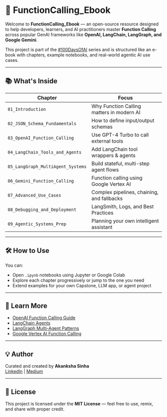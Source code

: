 # 📘 FunctionCalling_Ebook

Welcome to **FunctionCalling_Ebook** — an open-source resource designed to help developers, learners, and AI practitioners master **Function Calling** across popular GenAI frameworks like **OpenAI, LangChain, LangGraph, and Google Gemini**.

This project is part of the [#100DaysOfAI](https://www.linkedin.com/feed/hashtag/100DaysOfAI) series and is structured like an e-book with chapters, example notebooks, and real-world agentic AI use cases.

---

## 📚 What's Inside

| Chapter | Focus |
|--------|-------|
| `01_Introduction` | Why Function Calling matters in modern AI |
| `02_JSON_Schema_Fundamentals` | How to define input/output schemas |
| `03_OpenAI_Function_Calling` | Use GPT-4 Turbo to call external tools |
| `04_LangChain_Tools_and_Agents` | Add LangChain tool wrappers & agents |
| `05_LangGraph_MultiAgent_Systems` | Build stateful, multi-step agent flows |
| `06_Gemini_Function_Calling` | Function calling using Google Vertex AI |
| `07_Advanced_Use_Cases` | Complex pipelines, chaining, and fallbacks |
| `08_Debugging_and_Deployment` | LangSmith, Logs, and Best Practices |
| `09_Agentic_Systems_Prep` | Planning your own intelligent assistant |

---

## 🛠️ How to Use

You can:
- Open `.ipynb` notebooks using Jupyter or Google Colab
- Explore each chapter progressively or jump to the one you need
- Extend examples for your own Capstone, LLM app, or agent project

---

## 🔗 Learn More

- [OpenAI Function Calling Guide](https://platform.openai.com/docs/guides/function-calling)
- [LangChain Agents](https://docs.langchain.com/docs/components/agents/)
- [LangGraph Multi-Agent Patterns](https://blog.langchain.dev/langgraph-a-library-for-building-multi-agent-applications/)
- [Google Vertex AI Function Calling](https://cloud.google.com/vertex-ai/generative-ai/docs/function-calling/overview)

---

## 💡 Author

Curated and created by **Akanksha Sinha**  
[LinkedIn](https://www.linkedin.com/in/akanksha247/) | [Medium](https://medium.com/@akankshasinha30421)

---

## 🪪 License

This project is licensed under the **MIT License** — feel free to use, remix, and share with proper credit.
